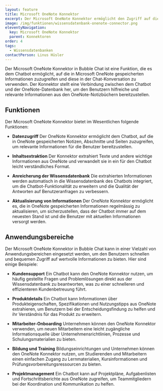 ```yaml
---
layout: feature
title: Microsoft OneNote Konnektor
excerpt: Der Microsoft OneNote Konnektor ermöglicht den Zugriff auf die Notizen, welche der Chatbot zum Beantworten von Chat-Anfragen lernen kann.
image: /img/funktionen/wissensdatenbank-onenote-connector.png
eleventyNavigation:
  key: Microsoft OneNote Konnektor
  parent: Konnektoren
order: 4
tags:
  - Wissensdatenbanken
contactPerson: Linus Hüsler
---
```


Der Microsoft OneNote Konnektor in Bubble Chat ist eine Funktion, die es dem Chatbot ermöglicht, auf die in Microsoft OneNote gespeicherten Informationen zuzugreifen und diese in der Chat-Konversation zu verwenden. Der Konnektor stellt eine Verbindung zwischen dem Chatbot und der OneNote-Datenbank her, um den Benutzern hilfreiche und relevante Informationen aus den OneNote-Notizbüchern bereitzustellen.

## Funktionen

Der Microsoft OneNote Konnektor bietet im Wesentlichen folgende Funktionen:

- **Datenzugriff**
  Der OneNote Konnektor ermöglicht dem Chatbot, auf die in OneNote gespeicherten Notizen, Abschnitte und Seiten zuzugreifen, um relevante Informationen für die Benutzer bereitzustellen.

- **Inhaltsextraktion**
  Der Konnektor extrahiert Texte und andere wichtige Informationen aus OneNote und verwandelt sie in ein für den Chatbot leicht verständliches Format.

- **Anreicherung der Wissensdatenbank**
  Die extrahierten Informationen werden automatisch in die Wissensdatenbank des Chatbots integriert, um die Chatbot-Funktionalität zu erweitern und die Qualität der Antworten auf Benutzeranfragen zu verbessern.

- **Aktualisierung von Informationen**
  Der OneNote Konnektor ermöglicht es, die in OneNote gespeicherten Informationen regelmässig zu aktualisieren, um sicherzustellen, dass der Chatbot immer auf dem neuesten Stand ist und die Benutzer mit aktuellen Informationen versorgt werden.

## Anwendungsbereiche

Der Microsoft OneNote Konnektor in Bubble Chat kann in einer Vielzahl von Anwendungsbereichen eingesetzt werden, um den Benutzern schnellen und bequemen Zugriff auf wertvolle Informationen zu bieten. Hier sind einige Beispiele:

- **Kundensupport**
  Ein Chatbot kann den OneNote Konnektor nutzen, um häufig gestellte Fragen und Problemlösungen direkt aus der Wissensdatenbank zu beantworten, was zu einer schnelleren und effizienteren Kundenbetreuung führt.

- **Produktdetails**
  Ein Chatbot kann Informationen über Produkteigenschaften, Spezifikationen und Nutzungstipps aus OneNote extrahieren, um Benutzern bei der Entscheidungsfindung zu helfen und ihr Verständnis für das Produkt zu erweitern.

- **Mitarbeiter-Onboarding**
  Unternehmen können den OneNote Konnektor verwenden, um neuen Mitarbeitern eine leicht zugängliche Informationsquelle über Unternehmensrichtlinien, Prozesse und Schulungsmaterialien zu bieten.

- **Bildung und Training**
  Bildungseinrichtungen und Unternehmen können den OneNote Konnektor nutzen, um Studierenden und Mitarbeitern einen einfachen Zugang zu Lernmaterialien, Kursinformationen und Prüfungsvorbereitungsressourcen zu bieten.

- **Projektmanagement**
  Ein Chatbot kann auf Projektpläne, Aufgabenlisten und Fortschrittsberichte aus OneNote zugreifen, um Teammitgliedern bei der Koordination und Kommunikation zu helfen.
